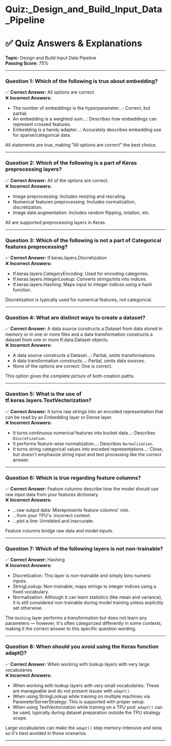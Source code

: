 # Quiz:_Design_and_Build_Input_Data_Pipeline

# ✅ **Quiz Answers & Explanations**
**Topic:** Design and Build Input Data Pipeline  
**Passing Score:** 75%

---

### **Question 1: Which of the following is true about embedding?**

✅ **Correct Answer:** All options are correct.  
❌ **Incorrect Answers:**
- The number of embeddings is the hyperparameter...: Correct, but partial.
- An embedding is a weighted sum...: Describes how embeddings can represent crossed features.
- Embedding is a handy adapter...: Accurately describes embedding use for sparse/categorical data.

All statements are true, making "All options are correct" the best choice.

---

### **Question 2: Which of the following is a part of Keras preprocessing layers?**

✅ **Correct Answer:** All of the options are correct.  
❌ **Incorrect Answers:**
- Image preprocessing: Includes resizing and rescaling.
- Numerical features preprocessing: Includes normalization, discretization.
- Image data augmentation: Includes random flipping, rotation, etc.

All are supported preprocessing layers in Keras.

---

### **Question 3: Which of the following is not a part of Categorical features preprocessing?**

✅ **Correct Answer:** tf.keras.layers.Discretization  
❌ **Incorrect Answers:**
- tf.keras.layers.CategoryEncoding: Used for encoding categories.
- tf.keras.layers.IntegerLookup: Converts strings/ints into indices.
- tf.keras.layers.Hashing: Maps input to integer indices using a hash function.

Discretization is typically used for numerical features, not categorical.

---

### **Question 4: What are distinct ways to create a dataset?**

✅ **Correct Answer:** A data source constructs a Dataset from data stored in memory or in one or more files and a data transformation constructs a dataset from one or more tf.data.Dataset objects.  
❌ **Incorrect Answers:**
- A data source constructs a Dataset...: Partial, omits transformations.
- A data transformation constructs...: Partial, omits data sources.
- None of the options are correct: One is correct.

This option gives the complete picture of both creation paths.

---

### **Question 5: What is the use of tf.keras.layers.TextVectorization?**

✅ **Correct Answer:** It turns raw strings into an encoded representation that can be read by an Embedding layer or Dense layer.  
❌ **Incorrect Answers:**
- It turns continuous numerical features into bucket data...: Describes `Discretization`.
- It performs feature-wise normalization...: Describes `Normalization`.
- It turns string categorical values into encoded representations...: Close, but doesn't emphasize string input and text processing like the correct answer.

---

### **Question 6: Which is true regarding feature columns?**

✅ **Correct Answer:** Feature columns describe how the model should use raw input data from your features dictionary.  
❌ **Incorrect Answers:**
- ...raw output data: Misrepresents feature columns' role.
- ...from your TPU's: Incorrect context.
- ...plot a line: Unrelated and inaccurate.

Feature columns bridge raw data and model inputs.

---

### **Question 7: Which of the following layers is not non-trainable?**

✅ **Correct Answer:** Hashing  
❌ **Incorrect Answers:**
- Discretization: This layer is non-trainable and simply bins numeric inputs.
- StringLookup: Non-trainable; maps strings to integer indices using a fixed vocabulary.
- Normalization: Although it can learn statistics (like mean and variance), it is still considered non-trainable during model training unless explicitly set otherwise.

The `Hashing` layer performs a transformation but does not learn any parameters — however, it's often categorized differently in some contexts, making it the correct answer to this specific question wording.

---

### **Question 8: When should you avoid using the Keras function adapt()?**

✅ **Correct Answer:** When working with lookup layers with very large vocabularies  
❌ **Incorrect Answers:**
- When working with lookup layers with very small vocabularies: These are manageable and do not present issues with `adapt()`.
- When using StringLookup while training on multiple machines via ParameterServerStrategy: This is supported with proper setup.
- When using TextVectorization while training on a TPU pod: `adapt()` can be used, typically during dataset preparation outside the TPU strategy scope.

Large vocabularies can make the `adapt()` step memory-intensive and slow, so it's best avoided in those scenarios.

---
